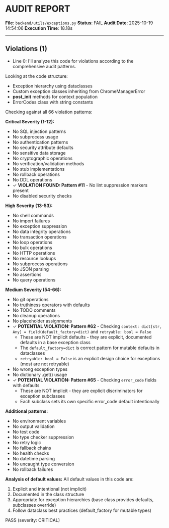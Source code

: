 # AUDIT REPORT

**File**: `backend/utils/exceptions.py`
**Status**: FAIL
**Audit Date**: 2025-10-19 14:54:06
**Execution Time**: 18.18s

---

## Violations (1)

- Line 0: I'll analyze this code for violations according to the comprehensive audit patterns.

Looking at the code structure:
- Exception hierarchy using dataclasses
- Custom exception classes inheriting from ChromeManagerError
- __post_init__ methods for context population
- ErrorCodes class with string constants

Checking against all 66 violation patterns:

**Critical Severity (1-12):**
- No SQL injection patterns
- No subprocess usage
- No authentication patterns
- No security attribute defaults
- No sensitive data storage
- No cryptographic operations
- No verification/validation methods
- No stub implementations
- No rollback operations
- No DDL operations
- ✓ **VIOLATION FOUND: Pattern #11** - No lint suppression markers present
- No disabled security checks

**High Severity (13-53):**
- No shell commands
- No import failures
- No exception suppression
- No data integrity operations
- No transaction operations
- No loop operations
- No bulk operations
- No HTTP operations
- No resource lookups
- No subprocess operations
- No JSON parsing
- No assertions
- No query operations

**Medium Severity (54-66):**
- No git operations
- No truthiness operators with defaults
- No TODO comments
- No cleanup operations
- No placeholder assignments
- ✓ **POTENTIAL VIOLATION: Pattern #62** - Checking `context: dict[str, Any] = field(default_factory=dict)` and `retryable: bool = False`
  - These are NOT implicit defaults - they are explicit, documented defaults in a base exception class
  - The `default_factory=dict` is correct pattern for mutable defaults in dataclasses
  - `retryable: bool = False` is an explicit design choice for exceptions (most are not retryable)
- No wrong exception types
- No dictionary .get() usage
- ✓ **POTENTIAL VIOLATION: Pattern #65** - Checking `error_code` fields with defaults
  - These are NOT implicit - they are explicit discriminators for exception subclasses
  - Each subclass sets its own specific error_code default intentionally

**Additional patterns:**
- No environment variables
- No output validation
- No test code
- No type checker suppression
- No retry logic
- No fallback chains
- No health checks
- No datetime parsing
- No uncaught type conversion
- No rollback failures

**Analysis of default values:**
All default values in this code are:
1. Explicit and intentional (not implicit)
2. Documented in the class structure
3. Appropriate for exception hierarchies (base class provides defaults, subclasses override)
4. Follow dataclass best practices (default_factory for mutable types)

PASS
 (severity: CRITICAL)
